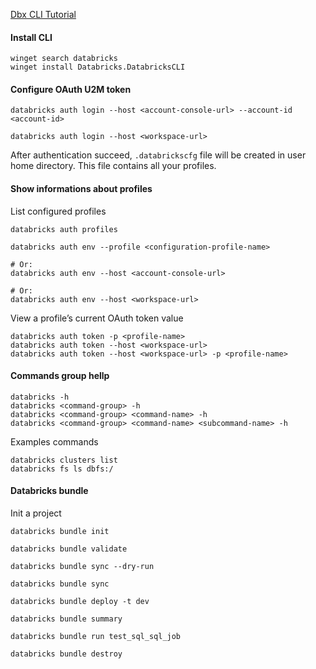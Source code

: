 [Dbx CLI Tutorial](https://docs.databricks.com/aws/en/dev-tools/cli/)

#### Install CLI
```shell
winget search databricks
winget install Databricks.DatabricksCLI
```

#### Configure OAuth U2M token

```shell
databricks auth login --host <account-console-url> --account-id <account-id>
```

```shell
databricks auth login --host <workspace-url>
```
After authentication succeed, `.databrickscfg` file will be created in user home directory. This file contains all your profiles.

#### Show informations about profiles
List configured profiles
```shell
databricks auth profiles
```

```shell
databricks auth env --profile <configuration-profile-name>

# Or:
databricks auth env --host <account-console-url>

# Or:
databricks auth env --host <workspace-url>
```
View a profile’s current OAuth token value
```shell
databricks auth token -p <profile-name>
databricks auth token --host <workspace-url>
databricks auth token --host <workspace-url> -p <profile-name>
```
#### Commands group hellp
```shell
databricks -h
databricks <command-group> -h
databricks <command-group> <command-name> -h
databricks <command-group> <command-name> <subcommand-name> -h
```
Examples commands
```shell
databricks clusters list
databricks fs ls dbfs:/
```

#### Databricks bundle
Init a project
```shell
databricks bundle init
```
```shell
databricks bundle validate
```

```shell
databricks bundle sync --dry-run
```

```shell
databricks bundle sync
```

```shell
databricks bundle deploy -t dev
```

```shell
databricks bundle summary
```

```shell
databricks bundle run test_sql_sql_job
```

```shell
databricks bundle destroy
```